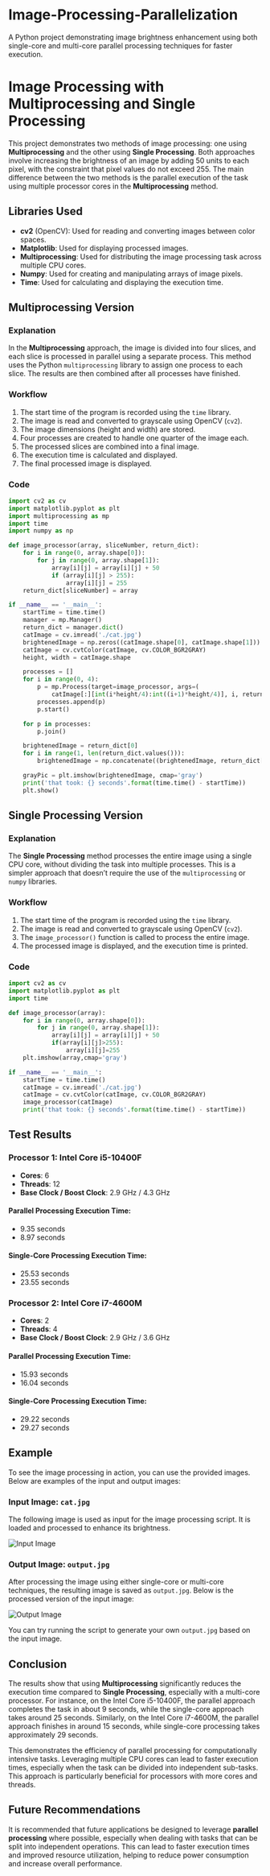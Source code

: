 # Image-Processing-Parallelization
A Python project demonstrating image brightness enhancement using both single-core and multi-core parallel processing techniques for faster execution.

# Image Processing with Multiprocessing and Single Processing

This project demonstrates two methods of image processing: one using **Multiprocessing** and the other using **Single Processing**. Both approaches involve increasing the brightness of an image by adding 50 units to each pixel, with the constraint that pixel values do not exceed 255. The main difference between the two methods is the parallel execution of the task using multiple processor cores in the **Multiprocessing** method.

## Libraries Used

- **cv2** (OpenCV): Used for reading and converting images between color spaces.
- **Matplotlib**: Used for displaying processed images.
- **Multiprocessing**: Used for distributing the image processing task across multiple CPU cores.
- **Numpy**: Used for creating and manipulating arrays of image pixels.
- **Time**: Used for calculating and displaying the execution time.

## Multiprocessing Version

### Explanation

In the **Multiprocessing** approach, the image is divided into four slices, and each slice is processed in parallel using a separate process. This method uses the Python `multiprocessing` library to assign one process to each slice. The results are then combined after all processes have finished.

### Workflow

1. The start time of the program is recorded using the `time` library.
2. The image is read and converted to grayscale using OpenCV (`cv2`).
3. The image dimensions (height and width) are stored.
4. Four processes are created to handle one quarter of the image each.
5. The processed slices are combined into a final image.
6. The execution time is calculated and displayed.
7. The final processed image is displayed.

### Code

```python
import cv2 as cv
import matplotlib.pyplot as plt
import multiprocessing as mp
import time
import numpy as np

def image_processor(array, sliceNumber, return_dict):
    for i in range(0, array.shape[0]):
        for j in range(0, array.shape[1]):
            array[i][j] = array[i][j] + 50
            if (array[i][j] > 255):
                array[i][j] = 255
    return_dict[sliceNumber] = array

if __name__ == '__main__':
    startTime = time.time()
    manager = mp.Manager()
    return_dict = manager.dict()
    catImage = cv.imread('./cat.jpg')
    brightenedImage = np.zeros((catImage.shape[0], catImage.shape[1]))
    catImage = cv.cvtColor(catImage, cv.COLOR_BGR2GRAY)
    height, width = catImage.shape

    processes = []
    for i in range(0, 4):
        p = mp.Process(target=image_processor, args=(
            catImage[:][int(i*height/4):int((i+1)*height/4)], i, return_dict))
        processes.append(p)
        p.start()

    for p in processes:
        p.join()

    brightenedImage = return_dict[0]
    for i in range(1, len(return_dict.values())):
        brightenedImage = np.concatenate((brightenedImage, return_dict[i]))

    grayPic = plt.imshow(brightenedImage, cmap='gray')
    print('that took: {} seconds'.format(time.time() - startTime))
    plt.show()
```

## Single Processing Version

### Explanation

The **Single Processing** method processes the entire image using a single CPU core, without dividing the task into multiple processes. This is a simpler approach that doesn’t require the use of the `multiprocessing` or `numpy` libraries.

### Workflow

1. The start time of the program is recorded using the `time` library.
2. The image is read and converted to grayscale using OpenCV (`cv2`).
3. The `image_processor()` function is called to process the entire image.
4. The processed image is displayed, and the execution time is printed.

### Code

```python
import cv2 as cv
import matplotlib.pyplot as plt
import time

def image_processor(array):
    for i in range(0, array.shape[0]):
        for j in range(0, array.shape[1]):
            array[i][j] = array[i][j] + 50
            if(array[i][j]>255):
                array[i][j]=255
    plt.imshow(array,cmap='gray')

if __name__ == '__main__':        
    startTime = time.time()      
    catImage = cv.imread('./cat.jpg')
    catImage = cv.cvtColor(catImage, cv.COLOR_BGR2GRAY)
    image_processor(catImage)
    print('that took: {} seconds'.format(time.time() - startTime))
```

## Test Results

### Processor 1: Intel Core i5-10400F
- **Cores**: 6
- **Threads**: 12
- **Base Clock / Boost Clock**: 2.9 GHz / 4.3 GHz

#### Parallel Processing Execution Time:
- 9.35 seconds
- 8.97 seconds

#### Single-Core Processing Execution Time:
- 25.53 seconds
- 23.55 seconds

### Processor 2: Intel Core i7-4600M
- **Cores**: 2
- **Threads**: 4
- **Base Clock / Boost Clock**: 2.9 GHz / 3.6 GHz

#### Parallel Processing Execution Time:
- 15.93 seconds
- 16.04 seconds

#### Single-Core Processing Execution Time:
- 29.22 seconds
- 29.27 seconds

## Example

To see the image processing in action, you can use the provided images. Below are examples of the input and output images:

### Input Image: `cat.jpg`
The following image is used as input for the image processing script. It is loaded and processed to enhance its brightness.

![Input Image](./cat.jpg)

### Output Image: `output.jpg`
After processing the image using either single-core or multi-core techniques, the resulting image is saved as `output.jpg`. Below is the processed version of the input image:

![Output Image](./output.jpg)

You can try running the script to generate your own `output.jpg` based on the input image.

## Conclusion

The results show that using **Multiprocessing** significantly reduces the execution time compared to **Single Processing**, especially with a multi-core processor. For instance, on the Intel Core i5-10400F, the parallel approach completes the task in about 9 seconds, while the single-core approach takes around 25 seconds. Similarly, on the Intel Core i7-4600M, the parallel approach finishes in around 15 seconds, while single-core processing takes approximately 29 seconds.

This demonstrates the efficiency of parallel processing for computationally intensive tasks. Leveraging multiple CPU cores can lead to faster execution times, especially when the task can be divided into independent sub-tasks. This approach is particularly beneficial for processors with more cores and threads.

## Future Recommendations

It is recommended that future applications be designed to leverage **parallel processing** where possible, especially when dealing with tasks that can be split into independent operations. This can lead to faster execution times and improved resource utilization, helping to reduce power consumption and increase overall performance.
